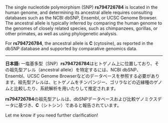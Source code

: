 The single nucleotide polymorphism (SNP) **rs794726784** is located in the human genome, and determining its ancestral allele requires consulting databases such as the NCBI dbSNP, Ensembl, or UCSC Genome Browser. The ancestral allele is typically inferred by comparing the human genome to the genomes of closely related species, such as chimpanzees, gorillas, or other primates, as well as using phylogenetic analysis.

For **rs794726784**, the ancestral allele is **C** (cytosine), as reported in the dbSNP database and supported by comparative genomics data.

---

**日本語:**
一塩基多型（SNP）**rs794726784**はヒトゲノム上に位置しており、その祖先型アレル（ancestral allele）を特定するには、NCBI dbSNP、Ensembl、UCSC Genome Browserなどのデータベースを参照する必要があります。祖先型アレルは、ヒトゲノムをチンパンジー、ゴリラなどの近縁種のゲノムと比較したり、系統解析を用いたりして推定されます。

**rs794726784**の祖先型アレルは、dbSNPデータベースおよび比較ゲノミクスデータに基づき、**C**（シトシン）であると報告されています。

Let me know if you need further clarification!